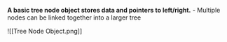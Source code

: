 **A basic tree node object stores data and pointers to left/right.**
	- Multiple nodes can be linked together into a larger tree

![[Tree Node Object.png]]